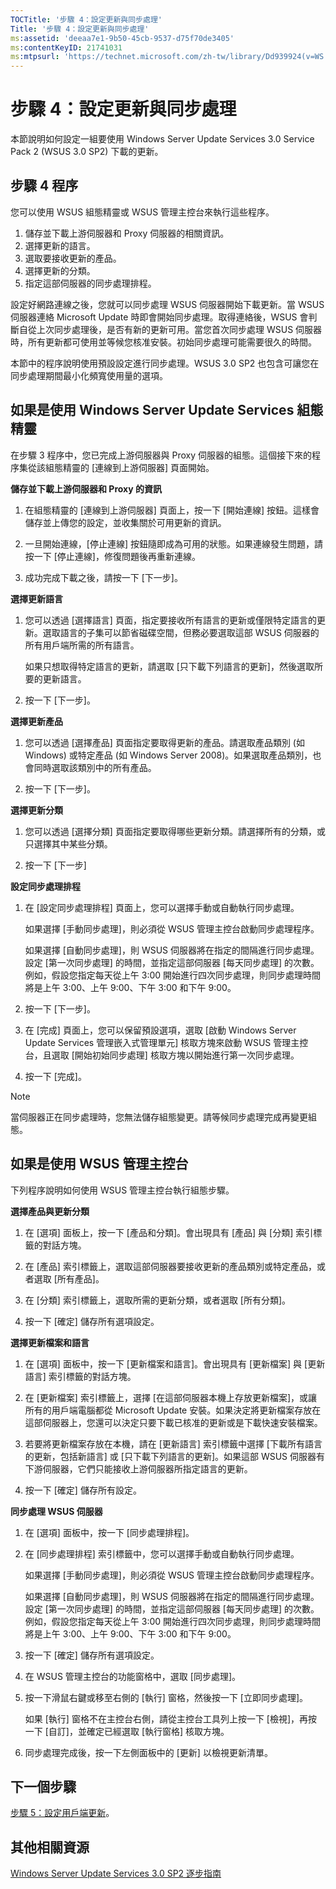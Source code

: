 ```yaml
---
TOCTitle: '步驟 4：設定更新與同步處理'
Title: '步驟 4：設定更新與同步處理'
ms:assetid: 'deeaa7e1-9b50-45cb-9537-d75f70de3405'
ms:contentKeyID: 21741031
ms:mtpsurl: 'https://technet.microsoft.com/zh-tw/library/Dd939924(v=WS.10)'
---
```


步驟 4：設定更新與同步處理
==========================

本節說明如何設定一組要使用 Windows Server Update Services 3.0 Service Pack 2 (WSUS 3.0 SP2) 下載的更新。

步驟 4 程序
-----------

您可以使用 WSUS 組態精靈或 WSUS 管理主控台來執行這些程序。

1.  儲存並下載上游伺服器和 Proxy 伺服器的相關資訊。
2.  選擇更新的語言。
3.  選取要接收更新的產品。
4.  選擇更新的分類。
5.  指定這部伺服器的同步處理排程。

設定好網路連線之後，您就可以同步處理 WSUS 伺服器開始下載更新。當 WSUS 伺服器連絡 Microsoft Update 時即會開始同步處理。取得連絡後，WSUS 會判斷自從上次同步處理後，是否有新的更新可用。當您首次同步處理 WSUS 伺服器時，所有更新都可使用並等候您核准安裝。初始同步處理可能需要很久的時間。

本節中的程序說明使用預設設定進行同步處理。WSUS 3.0 SP2 也包含可讓您在同步處理期間最小化頻寬使用量的選項。

如果是使用 Windows Server Update Services 組態精靈
--------------------------------------------------

在步驟 3 程序中，您已完成上游伺服器與 Proxy 伺服器的組態。這個接下來的程序集從該組態精靈的 \[連線到上游伺服器\] 頁面開始。

**儲存並下載上游伺服器和 Proxy 的資訊**
1.  在組態精靈的 \[連線到上游伺服器\] 頁面上，按一下 \[開始連線\] 按鈕。這樣會儲存並上傳您的設定，並收集關於可用更新的資訊。

2.  一旦開始連線，\[停止連線\] 按鈕隨即成為可用的狀態。如果連線發生問題，請按一下 \[停止連線\]，修復問題後再重新連線。

3.  成功完成下載之後，請按一下 \[下一步\]。

**選擇更新語言**
1.  您可以透過 \[選擇語言\] 頁面，指定要接收所有語言的更新或僅限特定語言的更新。選取語言的子集可以節省磁碟空間，但務必要選取這部 WSUS 伺服器的所有用戶端所需的所有語言。

    如果只想取得特定語言的更新，請選取 \[只下載下列語言的更新\]，然後選取所要的更新語言。

2.  按一下 \[下一步\]。

**選擇更新產品**
1.  您可以透過 \[選擇產品\] 頁面指定要取得更新的產品。請選取產品類別 (如 Windows) 或特定產品 (如 Windows Server 2008)。如果選取產品類別，也會同時選取該類別中的所有產品。

2.  按一下 \[下一步\]。

**選擇更新分類**
1.  您可以透過 \[選擇分類\] 頁面指定要取得哪些更新分類。請選擇所有的分類，或只選擇其中某些分類。

2.  按一下 \[下一步\]

**設定同步處理排程**
1.  在 \[設定同步處理排程\] 頁面上，您可以選擇手動或自動執行同步處理。

    如果選擇 \[手動同步處理\]，則必須從 WSUS 管理主控台啟動同步處理程序。

    如果選擇 \[自動同步處理\]，則 WSUS 伺服器將在指定的間隔進行同步處理。設定 \[第一次同步處理\] 的時間，並指定這部伺服器 \[每天同步處理\] 的次數。例如，假設您指定每天從上午 3:00 開始進行四次同步處理，則同步處理時間將是上午 3:00、上午 9:00、下午 3:00 和下午 9:00。

2.  按一下 \[下一步\]。

3.  在 \[完成\] 頁面上，您可以保留預設選項，選取 \[啟動 Windows Server Update Services 管理嵌入式管理單元\] 核取方塊來啟動 WSUS 管理主控台，且選取 \[開始初始同步處理\] 核取方塊以開始進行第一次同步處理。

4.  按一下 \[完成\]。

> [!NOTE]  
> 當伺服器正在同步處理時，您無法儲存組態變更。請等候同步處理完成再變更組態。

如果是使用 WSUS 管理主控台
--------------------------

下列程序說明如何使用 WSUS 管理主控台執行組態步驟。

**選擇產品與更新分類**
1.  在 \[選項\] 面板上，按一下 \[產品和分類\]。會出現具有 \[產品\] 與 \[分類\] 索引標籤的對話方塊。

2.  在 \[產品\] 索引標籤上，選取這部伺服器要接收更新的產品類別或特定產品，或者選取 \[所有產品\]。

3.  在 \[分類\] 索引標籤上，選取所需的更新分類，或者選取 \[所有分類\]。

4.  按一下 \[確定\] 儲存所有選項設定。

**選擇更新檔案和語言**
1.  在 \[選項\] 面板中，按一下 \[更新檔案和語言\]。會出現具有 \[更新檔案\] 與 \[更新語言\] 索引標籤的對話方塊。

2.  在 \[更新檔案\] 索引標籤上，選擇 \[在這部伺服器本機上存放更新檔案\]，或讓所有的用戶端電腦都從 Microsoft Update 安裝。如果決定將更新檔案存放在這部伺服器上，您還可以決定只要下載已核准的更新或是下載快速安裝檔案。

3.  若要將更新檔案存放在本機，請在 \[更新語言\] 索引標籤中選擇 \[下載所有語言的更新，包括新語言\] 或 \[只下載下列語言的更新\]。如果這部 WSUS 伺服器有下游伺服器，它們只能接收上游伺服器所指定語言的更新。

4.  按一下 \[確定\] 儲存所有設定。

**同步處理 WSUS 伺服器**
1.  在 \[選項\] 面板中，按一下 \[同步處理排程\]。

2.  在 \[同步處理排程\] 索引標籤中，您可以選擇手動或自動執行同步處理。

    如果選擇 \[手動同步處理\]，則必須從 WSUS 管理主控台啟動同步處理程序。

    如果選擇 \[自動同步處理\]，則 WSUS 伺服器將在指定的間隔進行同步處理。設定 \[第一次同步處理\] 的時間，並指定這部伺服器 \[每天同步處理\] 的次數。例如，假設您指定每天從上午 3:00 開始進行四次同步處理，則同步處理時間將是上午 3:00、上午 9:00、下午 3:00 和下午 9:00。

3.  按一下 \[確定\] 儲存所有選項設定。

4.  在 WSUS 管理主控台的功能窗格中，選取 \[同步處理\]。

5.  按一下滑鼠右鍵或移至右側的 \[執行\] 窗格，然後按一下 \[立即同步處理\]。

    如果 \[執行\] 窗格不在主控台右側，請從主控台工具列上按一下 \[檢視\]，再按一下 \[自訂\]，並確定已經選取 \[執行窗格\] 核取方塊。

6.  同步處理完成後，按一下左側面板中的 \[更新\] 以檢視更新清單。

下一個步驟
----------

[步驟 5：設定用戶端更新](https://technet.microsoft.com/5ae60ead-3e94-456c-a692-c0f193ea5d5a)。

其他相關資源
------------

[Windows Server Update Services 3.0 SP2 逐步指南](https://technet.microsoft.com/4b504edc-93b3-45b0-a7e8-d0107f1a4442)
